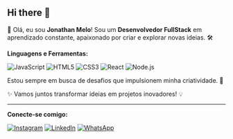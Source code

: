 ## Hi there 👋

👋 Olá, eu sou **Jonathan Melo**! Sou um **Desenvolvedor FullStack** em aprendizado constante, apaixonado por criar e explorar novas ideias. 🛠️ 

**Linguagens e Ferramentas:**
  
![JavaScript](https://img.shields.io/badge/-JavaScript-F7DF1E?style=flat-square&logo=javascript&logoColor=black)
![HTML5](https://img.shields.io/badge/-HTML5-E34F26?style=flat-square&logo=html5&logoColor=white)
![CSS3](https://img.shields.io/badge/-CSS3-1572B6?style=flat-square&logo=css3&logoColor=white)
![React](https://img.shields.io/badge/-React-61DAFB?style=flat-square&logo=react&logoColor=black)
![Node.js](https://img.shields.io/badge/-Node.js-339933?style=flat-square&logo=node.js&logoColor=white)

Estou sempre em busca de desafios que impulsionem minha criatividade. 🌱

✨ Vamos juntos transformar ideias em projetos inovadores! 💡

---

**Conecte-se comigo:**

[![Instagram](https://img.shields.io/badge/-Instagram-E4405F?style=flat-square&logo=instagram&logoColor=white)](https://instagram.com/jonathanc.melo/profilecard/?igsh-NThsMzI3OXEzend0)
[![LinkedIn](https://img.shields.io/badge/-LinkedIn-0077B5?style=flat-square&logo=linkedin&logoColor=white)](https://www.linkedin.com/in/jonathan-melo-314941172/)
[![WhatsApp](https://img.shields.io/badge/-WhatsApp-25D366?style=flat-square&logo=whatsapp&logoColor=white)](https://wa.me/5517992826806)

